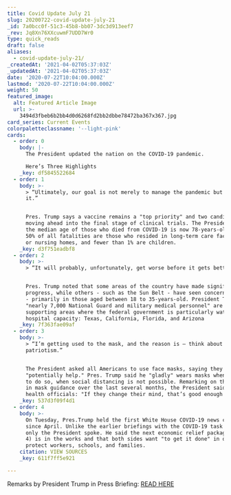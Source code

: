 ```yaml
---
title: Covid Update July 21
slug: 20200722-covid-update-july-21
_id: 7a0bcc0f-51c3-45b8-bb07-3dc3d913eef7
_rev: Jq8Xn76XXcuwmF7UDD7Wr0
type: quick_reads
draft: false
aliases:
  - covid-update-july-21/
_createdAt: '2021-04-02T05:37:03Z'
_updatedAt: '2021-04-02T05:37:03Z'
date: '2020-07-22T10:04:00.000Z'
lastmod: '2020-07-22T10:04:00.000Z'
weight: 50
featured_image:
  alt: Featured Article Image
  url: >-
    3494d3fbeb6b2bb4d0d6268fd2bb2dbbe78472ba367x367.jpg
card_series: Current Events
colorpaletteclassname: '--light-pink'
cards:
  - order: 0
    body: |-
      The President updated the nation on the COVID-19 pandemic.

      Here’s Three Highlights
    _key: df5845522684
  - order: 1
    body: >-
      > “Ultimately, our goal is not merely to manage the pandemic but to end
      it.”


      Pres. Trump says a vaccine remains a "top priority" and two candidates are
      moving ahead into the final stage of clinical trials. The President says
      the median age of those who died from COVID-19 is now 78-years-old - about
      50% of all fatalities are those who resided in long-term care facilities
      or nursing homes, and fewer than 1% are children.
    _key: d3f751eadbf8
  - order: 2
    body: >-
      > “It will probably, unfortunately, get worse before it gets better.”


      Pres. Trump noted that some areas of the country have made significant
      progress, while others - such as the Sun Belt - have seen concerning rises
      - primarily in those aged between 18 to 35-years-old. President Trump said
      "nearly 7,000 National Guard and military medical personnel" are
      supporting areas where the federal government is particularly watching
      hospital capacity: Texas, California, Florida, and Arizona
    _key: 7f363fae09af
  - order: 3
    body: >-
      > “I’m getting used to the mask, and the reason is — think about
      patriotism.”


      The President asked all Americans to use face masks, saying they can
      "potentially help." Pres. Trump said he "gladly" wears masks when he needs
      to do so, when social distancing is not possible. Remarking on the change
      in mask guidance over the last several months, the President said of
      health officials: "If they change their mind, that’s good enough for me."
    _key: 537d3f09f4d1
  - order: 4
    body: >-
      On Tuesday, Pres.Trump held the first White House COVID-19 news conference
      since April. Unlike the earlier briefings with the COVID-19 task force,
      only the President spoke. He said the next economic relief package (phase
      4) is in the works and that both sides want "to get it done" in order to
      protect workers, schools, and families.
    citation: VIEW SOURCES
    _key: 611f7ff5e921

---
```

Remarks by President Trump in Press Briefing: [READ HERE](https://www.whitehouse.gov/briefings-statements/remarks-president-trump-press-briefing-072120/)